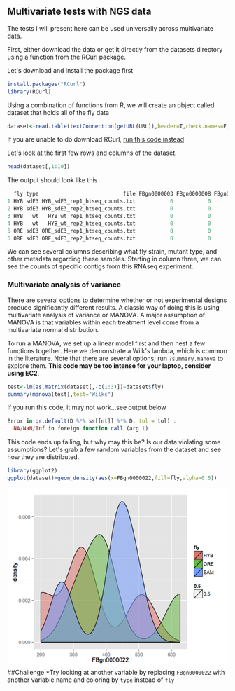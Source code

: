 ## Multivariate tests with NGS data

The tests I will present here can be used universally across multivariate data.

First, either download the data or get it directly from the datasets directory using a function from the RCurl package.

Let's download and install the package first
```R
install.packages("RCurl")
library(RCurl)
```
Using a combination of functions from R, we will create an object called dataset that holds all of the fly data
```R
dataset<-read.table(textConnection(getURL(URL)),header=T,check.names=F,sep="\t")
```
If you are unable to do download RCurl, [run this code instead](https://github.com/ryanjw/ngs-3rdweek/blob/master/multivariate-tests/alternative-download.md)

Let's look at the first few rows and columns of the dataset.
```R
head(dataset[,1:10])
```
The output should look like this
```R
  fly type                           file FBgn0000003 FBgn0000008 FBgn0000014 FBgn0000015 FBgn0000017 FBgn0000018 FBgn0000022
1 HYB sdE3 HYB_sdE3_rep1_htseq_counts.txt           0           0           0           0           0           0         200
2 HYB sdE3 HYB_sdE3_rep2_htseq_counts.txt           0           0           0           0           0           0         319
3 HYB   wt   HYB_wt_rep1_htseq_counts.txt           0           0           0           0           0           0         509
4 HYB   wt   HYB_wt_rep2_htseq_counts.txt           0           0           0           0           0           0         331
5 ORE sdE3 ORE_sdE3_rep1_htseq_counts.txt           0           0           0           0           0           0         385
6 ORE sdE3 ORE_sdE3_rep2_htseq_counts.txt           0           0           0           0           0           0         312
```
We can see several columns describing what fly strain, mutant type, and other metadata regarding these samples.  Starting in column three, we can see the counts of specific contigs from this RNAseq experiment.

### Multivariate analysis of variance

There are several options to determine whether or not experimental designs produce significantly different results.  A classic way of doing this is using multivariate analysis of variance or MANOVA.  A major assumption of MANOVA is that variables within each treatment level come from a multivariate normal distribution.

To run a MANOVA, we set up a linear model first and then nest a few functions together.  Here we demonstrate a Wilk's lambda, which is common in the literature.  Note that there are several options; run `?summary.manova` to explore them.  **This code may be too intense for your laptop, consider using EC2**. 
```R
test<-lm(as.matrix(dataset[,-c(1:3)])~dataset$fly)
summary(manova(test),test="Wilks")
``` 
If you run this code, it may not work...see output below
```R
Error in qr.default(D %*% ss[[nt]] %*% D, tol = tol) :
  NA/NaN/Inf in foreign function call (arg 1)
 ```
This code ends up failing, but why may this be?  Is our data violating some assumptions?  Let's grab a few random variables from the dataset and see how they are distributed.
```R
library(ggplot2)
ggplot(dataset)+geom_density(aes(x=FBgn0000022,fill=fly,alpha=0.5))
```
![alt text](https://raw.githubusercontent.com/ryanjw/ngs-3rdweek/master/multivariate-tests/fly-density-plot.jpg)
##Challenge
*Try looking at another variable by replacing `FBgn0000022` with another variable name and coloring by `type` instead of `fly`



